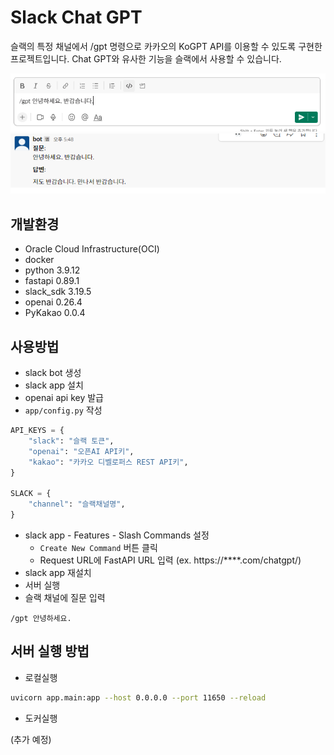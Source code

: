 # Slack Chat GPT

슬랙의 특정 채널에서 /gpt 명령으로 카카오의 KoGPT API를 이용할 수 있도록 구현한 프로젝트입니다. Chat GPT와 유사한 기능을 슬랙에서 사용할 수 있습니다.

<div align="center">

<img src="https://github.com/WooilJeong/slack-chat-gpt/blob/main/img/ex1.png?raw=true" width="800" />

<img src="https://github.com/WooilJeong/slack-chat-gpt/blob/main/img/ex2.png?raw=true" width="800" />

</div>


## 개발환경

- Oracle Cloud Infrastructure(OCI)
- docker
- python 3.9.12
- fastapi 0.89.1
- slack_sdk 3.19.5
- openai 0.26.4
- PyKakao 0.0.4


## 사용방법

- slack bot 생성
- slack app 설치
- openai api key 발급
- `app/config.py` 작성

```python
API_KEYS = {
    "slack": "슬랙 토큰",
    "openai": "오픈AI API키",
    "kakao": "카카오 디벨로퍼스 REST API키",
}

SLACK = {
    "channel": "슬랙채널명",
}
```

- slack app - Features - Slash Commands 설정
    - `Create New Command` 버튼 클릭
    - Request URL에 FastAPI URL 입력 (ex. https://****.com/chatgpt/)
- slack app 재설치
- 서버 실행
- 슬랙 채널에 질문 입력

```
/gpt 안녕하세요.
```

## 서버 실행 방법

- 로컬실행

```bash
uvicorn app.main:app --host 0.0.0.0 --port 11650 --reload
```

- 도커실행

(추가 예정)